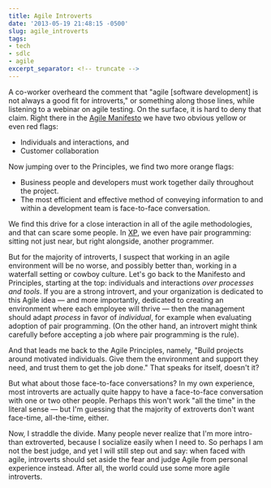 ```yaml
---
title: Agile Introverts
date: '2013-05-19 21:48:15 -0500'
slug: agile_introverts
tags:
- tech
- sdlc
- agile
excerpt_separator: <!-- truncate -->
---
```


A co-worker overheard the comment that "agile [software development] is not
always a good fit for introverts," or something along those lines, while
listening to a webinar on agile testing. On the surface, it is hard to deny that
claim. Right there in the [Agile Manifesto](https://agilemanifesto.org/) we have
two obvious yellow or even red flags:

* Individuals and interactions, and
* Customer collaboration

Now jumping over to the Principles, we find two more orange flags:

* Business people and developers must work together daily throughout the project.
* The most efficient and effective method of conveying information to and within a
  development team is face-to-face conversation.

<!-- truncate -->

We find this drive for a close interaction in all of the agile methodologies,
and that can scare some people. In
[XP](http://www.extremeprogramming.org/rules.html), we even have pair
programming: sitting not just near, but right alongside, another programmer.

But for the majority of introverts, I suspect that working in an agile
environment will be no worse, and possibly better than, working in a waterfall
setting or cowboy culture. Let's go back to the Manifesto and Principles,
starting at the top: individuals and interactions _over processes and tools_. If
you are a strong introvert, and your organization is dedicated to this Agile
idea &mdash; and more importantly, dedicated to creating an environment where
each employee will thrive &mdash; then the  management should adapt _process_ in
favor of _individual_, for example when evaluating adoption of pair programming.
(On the other hand, an introvert might think carefully before accepting a job
where pair programming is the rule).

And that leads me back to the Agile Principles, namely, "Build projects around
motivated individuals. Give them the environment and support they need, and
trust them to get the job done." That speaks for itself, doesn't it?

But what about those face-to-face conversations? In my own experience, most
introverts are actually quite happy to have a face-to-face conversation with one
or two other people. Perhaps this won't work "all the time" in the literal sense
&mdash; but I'm guessing that the majority of extroverts don't want face-time,
all-the-time, either.

Now, I straddle the divide. Many people never realize that I'm more intro- than
extroverted, because I socialize easily when I need to. So perhaps I am not the
best judge, and yet I will still step out and say: when faced with agile,
introverts should set aside the fear and judge Agile from personal experience
instead. After all, the world could use some more agile introverts.
